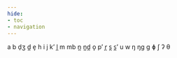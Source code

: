 ```yaml
---
hide:
- toc
- navigation
---
```

a
b
d̠ʒ
d̪
e̞
h
i
j
kʼ
l̪
m
mb
n̪
n̪d̪
o̞
pʼ
r̪
s̪
s̪ʼ
u
w
ŋ
ŋɡ
ɡ
ɸ
ʃ
ʔ
θ
